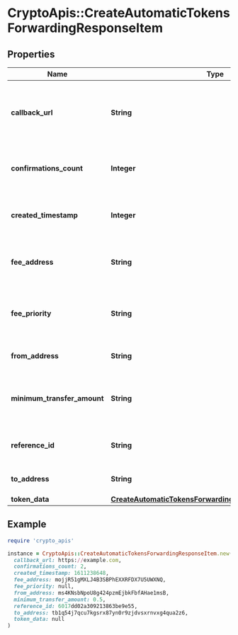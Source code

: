 # CryptoApis::CreateAutomaticTokensForwardingResponseItem

## Properties

| Name | Type | Description | Notes |
| ---- | ---- | ----------- | ----- |
| **callback_url** | **String** | Represents the URL that is set by the customer where the callback will be received at. The callback notification will be received only if and when the event occurs. |  |
| **confirmations_count** | **Integer** | Represents the number of confirmations, i.e. the amount of blocks that have been built on top of this block. |  |
| **created_timestamp** | **Integer** | Defines the specific time/date when the automatic forwarding was created in Unix Timestamp. |  |
| **fee_address** | **String** | Represents the specific fee address, which is always automatically generated. Users must fund it. |  |
| **fee_priority** | **String** | Represents the fee priority of the automation, whether it is \&quot;SLOW\&quot;, \&quot;STANDARD\&quot; or \&quot;FAST\&quot;. |  |
| **from_address** | **String** | Represents the hash of the address that forwards the tokens. |  |
| **minimum_transfer_amount** | **String** | Represents the minimum transfer amount of the tokens in the &#x60;fromAddress&#x60; that can be allowed for an automatic forwarding. |  |
| **reference_id** | **String** | Represents a unique ID used to reference the specific callback subscription. |  |
| **to_address** | **String** | Represents the hash of the address the tokens are forwarded to. |  |
| **token_data** | [**CreateAutomaticTokensForwardingResponseItemTokenData**](CreateAutomaticTokensForwardingResponseItemTokenData.md) |  |  |

## Example

```ruby
require 'crypto_apis'

instance = CryptoApis::CreateAutomaticTokensForwardingResponseItem.new(
  callback_url: https://example.com,
  confirmations_count: 2,
  created_timestamp: 1611238648,
  fee_address: mojjR51gMXLJ4B3SBPhEXXRFDX7U5UWXNQ,
  fee_priority: null,
  from_address: ms4KNsbNpoU8g424pzmEjbkFbfAHae1msB,
  minimum_transfer_amount: 0.5,
  reference_id: 6017dd02a309213863be9e55,
  to_address: tb1q54j7qcu7kgsrx87yn0r9zjdvsxrnvxg4qua2z6,
  token_data: null
)
```


